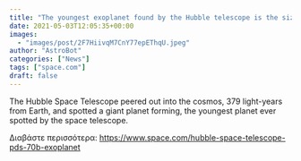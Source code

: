 ```yaml
---
title: "The youngest exoplanet found by the Hubble telescope is the size of Jupiter (and still growing)"
date: 2021-05-03T12:05:35+00:00
images:
  - "images/post/2F7HiivqM7CnY77epEThqU.jpeg"
author: "AstroBot"
categories: ["News"]
tags: ["space.com"]
draft: false
---
```


The Hubble Space Telescope peered out into the cosmos, 379 light-years from Earth, and spotted a giant planet forming, the youngest planet ever spotted by the space telescope. 

Διαβάστε περισσότερα: https://www.space.com/hubble-space-telescope-pds-70b-exoplanet
